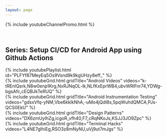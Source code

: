 ```yaml
---
layout: page
---
```


{% include youtubeChannelPromo.html %}

<br>
<h2 class="center">Series: Setup CI/CD for Android App using Github Actions</h2>
{% include youtubePlaylist.html id="PLFYf87MeyEq5Os9Vsnd9k9kgUHzy8eff_" %}

<br>
{% include youtubeGrid.html gridTitle="Android Videos" videos="k-tREnlQsrk,N8w0enp1Krg,NxRJNqOL-lk,NLfKxEprWB4,ubvWRlFnr74,YDWg-bgsAfc,cEQBJkTeRUQ" %}

<br>
{% include youtubeGrid.html gridTitle="Android Instrumentation Testing" videos="gdsxVfq-yNM,Vbe6kklkNhA,-uMo4jQdl8s,5pqWuhdQMCA,PJs-QCS0EkU" %}

<br>
{% include youtubeGrid.html gridTitle="Design Patterns" videos="DX6zmUyIhZg,icgoR_vfh40,F7_cRqNKoJs,KSJJ3JO9Zpc" %}

<br>
{% include youtubeGrid.html gridTitle="Terminal Hacks" videos="L4NE7gIhiEg,RSO3z8mNyNU,uVj9ut7mJgs" %}
